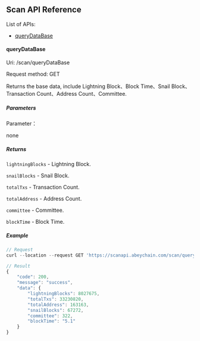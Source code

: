 ## Scan API Reference

List of APIs:

- [queryDataBase](#queryDataBase)

#### queryDataBase

Uri: /scan/queryDataBase

Request method: GET

Returns the base data, include Lightning Block、Block Time、Snail Block、Transaction Count、Address Count、Committee.

##### Parameters

Parameter：

none

##### Returns

`lightningBlocks` - Lightning Block.

`snailBlocks` - Snail Block.

`totalTxs` - Transaction Count.

`totalAddress` - Address Count.

`committee` - Committee.

`blockTime` - Block Time.

##### Example
```js
// Request
curl --location --request GET 'https://scanapi.abeychain.com/scan/queryDataBase'

// Result
{
    "code": 200,
    "message": "success",
    "data": {
        "lightningBlocks": 8027675,
        "totalTxs": 33230820,
        "totalAddress": 163163,
        "snailBlocks": 67272,
        "committee": 322,
        "blockTime": "5.1"
    }
}
```

